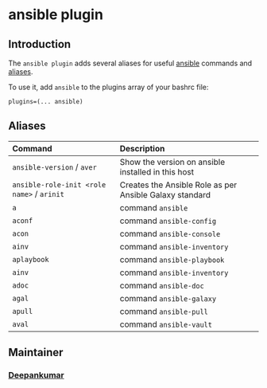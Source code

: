 # ansible plugin

## Introduction

The `ansible plugin` adds several aliases for useful
[ansible](https://docs.ansible.com/ansible/latest/index.html) commands and
[aliases](#aliases).

To use it, add `ansible` to the plugins array of your bashrc file:

```
plugins=(... ansible)
```

## Aliases

| Command                                    | Description                                             |
| :----------------------------------------- | :------------------------------------------------------ |
| `ansible-version` / `aver`                 | Show the version on ansible installed in this host      |
| `ansible-role-init <role name>` / `arinit` | Creates the Ansible Role as per Ansible Galaxy standard |
| `a`                                        | command `ansible`                                       |
| `aconf`                                    | command `ansible-config`                                |
| `acon`                                     | command `ansible-console`                               |
| `ainv`                                     | command `ansible-inventory`                             |
| `aplaybook`                                | command `ansible-playbook`                              |
| `ainv`                                     | command `ansible-inventory`                             |
| `adoc`                                     | command `ansible-doc`                                   |
| `agal`                                     | command `ansible-galaxy`                                |
| `apull`                                    | command `ansible-pull`                                  |
| `aval`                                     | command `ansible-vault`                                 |

## Maintainer

### [Deepankumar](https://github.com/deepan10)

